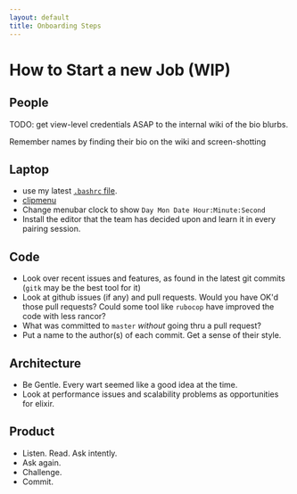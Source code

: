 ```yaml
---
layout: default
title: Onboarding Steps
---
```

# How to Start a new Job (WIP)

## People

TODO: get view-level credentials ASAP to the internal wiki of the bio blurbs.

Remember names by finding their bio on the wiki and screen-shotting

## Laptop

* use my latest [`.bashrc` file](http://johnb.github.io/dot_bashrc.txt).
* [clipmenu](http://www.clipmenu.com/)
* Change menubar clock to show `Day Mon Date Hour:Minute:Second`
* Install the editor that the team has decided upon and learn it in every pairing session.

## Code

* Look over recent issues and features, as found in the latest git commits  (`gitk` may be the best tool for it)
* Look at github issues (if any) and pull requests. Would you have OK'd those pull requests? 
Could some tool like `rubocop` have improved the code with less rancor?
* What was committed to `master` *without* going thru a pull request?
* Put a name to the author(s) of each commit. Get a sense of their style.

## Architecture

* Be Gentle. Every wart seemed like a good idea at the time.
* Look at performance issues and scalability problems as opportunities for elixir.

## Product

* Listen. Read. Ask intently.
* Ask again.
* Challenge.
* Commit.
